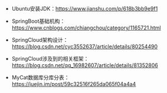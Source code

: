 + Ubuntu安装JDK：<https://www.jianshu.com/p/618b3bb9e9f1>

+ SpringBoot基础机构： <https://www.cnblogs.com/chiangchou/category/1165721.html>

+ SpringCloud架构设计： <https://blog.csdn.net/cyc3552637/article/details/80254490>

+ SpringCloud涉及到的相关框架：<https://blog.csdn.net/qq_16982607/article/details/81352806>

+ MyCat数据库分库分表： <https://juejin.im/post/59c32516f265da065f04a4a4>